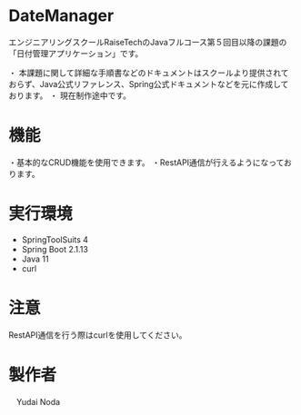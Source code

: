 # DateManager

エンジニアリングスクールRaiseTechのJavaフルコース第５回目以降の課題の「日付管理アプリケーション」です。

・
本課題に関して詳細な手順書などのドキュメントはスクールより提供されておらず、Java公式リファレンス、Spring公式ドキュメントなどを元に作成しております。
・
現在制作途中です。

# 機能

・基本的なCRUD機能を使用できます。
・RestAPI通信が行えるようになっております。

# 実行環境

* SpringToolSuits 4
* Spring Boot 2.1.13
* Java 11
* curl

# 注意
RestAPI通信を行う際はcurlを使用してください。

# 製作者
　Yudai Noda
